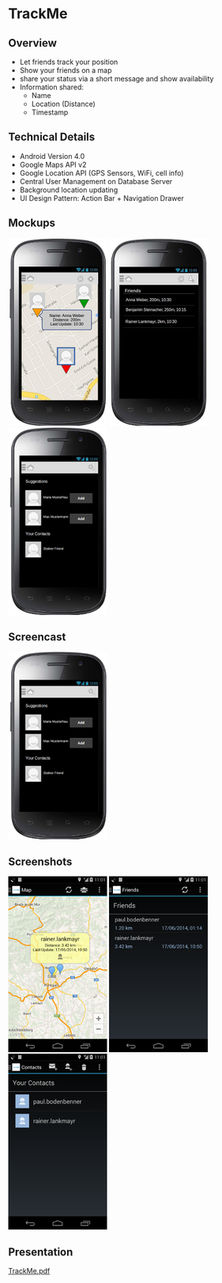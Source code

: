 # TrackMe

## Overview
* Let friends track your position
* Show your friends on a map
* share your status via a short message and show availability
* Information shared:
  * Name
  * Location (Distance)
  * Timestamp

## Technical Details
* Android Version 4.0
* Google Maps API v2
* Google Location API (GPS Sensors, WiFi, cell info)
* Central User Management on Database Server
* Background location updating
* UI Design Pattern: Action Bar + Navigation Drawer

## Mockups
![Mockup 1](./images/mockup1.png)
![Mockup 2](./images/mockup2.png)
![Mockup 3](./images/mockup3.png)

## Screencast
[![Screencast](./images/mockup3.png)](http://youtu.be/UnffXQtDL2I)

## Screenshots
![Screenshot 1](./images/screenshot1.png)
![Screenshot 2](./images/screenshot2.png)
![Screenshot 3](./images/screenshot3.png)

## Presentation
[TrackMe.pdf](https://github.com/bodedejavu/sw14_free_29/raw/master/presentations/TrackMe.pdf)
